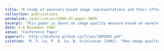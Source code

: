 ```yaml
---
title: "A study of wavelets-based image representations and their effectiveness"
collection: publications
permalink: /publication/2008-07-paper-SWIR
excerpt: 'This paper is about an image quality measure based on wavelet transform.'
date: 4-6 November 2002
venue: 'Conference Paper'
paperurl: 'http://minhvle.github.io/files/IQM2002.pdf'
citation: 'M. V. Le, P. D. Le, B. Srinivasan (2002). "New image quality measure based on wavelet transform", <i>Proceedings of the IASTED International Conference on Applied Modelling and Simulation, Boston, MA, USA, 4-6 November 2002</i>.'
---
```

